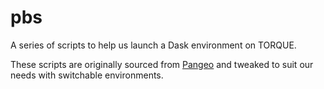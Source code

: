 # pbs
A series of scripts to help us launch a Dask environment on TORQUE.

These scripts are originally sourced from [Pangeo](https://github.com/pangeo-data/pangeo) and tweaked to suit our needs with switchable environments.